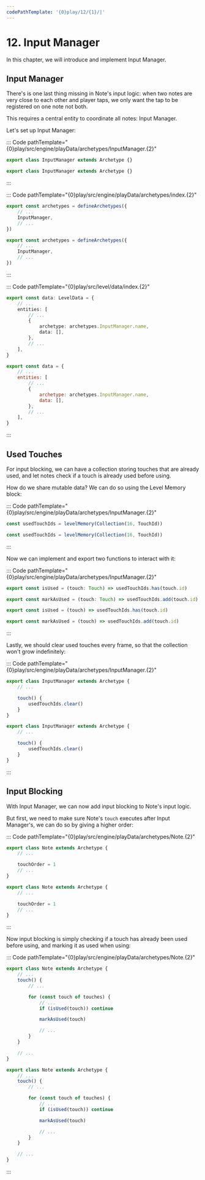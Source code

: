 ```yaml
---
codePathTemplate: '{0}play/12/{1}/|'
---
```


# 12. Input Manager

In this chapter, we will introduce and implement Input Manager.

## Input Manager

There's is one last thing missing in Note's input logic: when two notes are very close to each other and player taps, we only want the tap to be registered on one note not both.

This requires a central entity to coordinate all notes: Input Manager.

Let's set up Input Manager:

::: Code pathTemplate="{0}play/src/engine/playData/archetypes/InputManager.{2}"

```ts
export class InputManager extends Archetype {}
```

```js
export class InputManager extends Archetype {}
```

:::

::: Code pathTemplate="{0}play/src/engine/playData/archetypes/index.{2}"

```ts
export const archetypes = defineArchetypes({
    // ...
    InputManager,
    // ...
})
```

```js
export const archetypes = defineArchetypes({
    // ...
    InputManager,
    // ...
})
```

:::

::: Code pathTemplate="{0}play/src/level/data/index.{2}"

```ts
export const data: LevelData = {
    // ...
    entities: [
        // ...
        {
            archetype: archetypes.InputManager.name,
            data: [],
        },
        // ...
    ],
}
```

```js
export const data = {
    // ...
    entities: [
        // ...
        {
            archetype: archetypes.InputManager.name,
            data: [],
        },
        // ...
    ],
}
```

:::

## Used Touches

For input blocking, we can have a collection storing touches that are already used, and let notes check if a touch is already used before using.

How do we share mutable data? We can do so using the Level Memory block:

::: Code pathTemplate="{0}play/src/engine/playData/archetypes/InputManager.{2}"

```ts
const usedTouchIds = levelMemory(Collection(16, TouchId))
```

```js
const usedTouchIds = levelMemory(Collection(16, TouchId))
```

:::

Now we can implement and export two functions to interact with it:

::: Code pathTemplate="{0}play/src/engine/playData/archetypes/InputManager.{2}"

```ts
export const isUsed = (touch: Touch) => usedTouchIds.has(touch.id)

export const markAsUsed = (touch: Touch) => usedTouchIds.add(touch.id)
```

```js
export const isUsed = (touch) => usedTouchIds.has(touch.id)

export const markAsUsed = (touch) => usedTouchIds.add(touch.id)
```

:::

Lastly, we should clear used touches every frame, so that the collection won't grow indefinitely:

::: Code pathTemplate="{0}play/src/engine/playData/archetypes/InputManager.{2}"

```ts
export class InputManager extends Archetype {
    // ...

    touch() {
        usedTouchIds.clear()
    }
}
```

```js
export class InputManager extends Archetype {
    // ...

    touch() {
        usedTouchIds.clear()
    }
}
```

:::

## Input Blocking

With Input Manager, we can now add input blocking to Note's input logic.

But first, we need to make sure Note's `touch` executes after Input Manager's, we can do so by giving a higher order:

::: Code pathTemplate="{0}play/src/engine/playData/archetypes/Note.{2}"

```ts
export class Note extends Archetype {
    // ...

    touchOrder = 1
    // ...
}
```

```js
export class Note extends Archetype {
    // ...

    touchOrder = 1
    // ...
}
```

:::

Now input blocking is simply checking if a touch has already been used before using, and marking it as used when using:

::: Code pathTemplate="{0}play/src/engine/playData/archetypes/Note.{2}"

```ts
export class Note extends Archetype {
    // ...
    touch() {
        // ...

        for (const touch of touches) {
            // ...
            if (isUsed(touch)) continue

            markAsUsed(touch)

            // ...
        }
    }

    // ...
}
```

```js
export class Note extends Archetype {
    // ...
    touch() {
        // ...

        for (const touch of touches) {
            // ...
            if (isUsed(touch)) continue

            markAsUsed(touch)

            // ...
        }
    }

    // ...
}
```

:::
